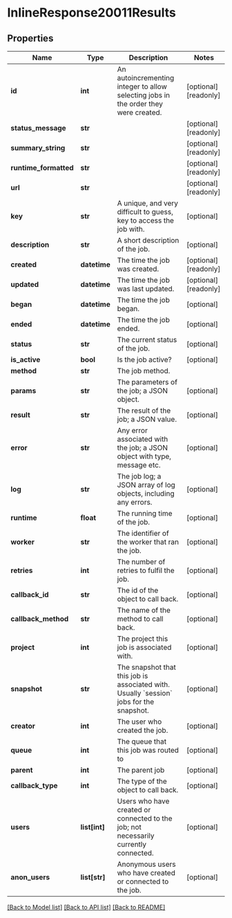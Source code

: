 # InlineResponse20011Results

## Properties
Name | Type | Description | Notes
------------ | ------------- | ------------- | -------------
**id** | **int** | An autoincrementing integer to allow selecting jobs in the order they were created. | [optional] [readonly] 
**status_message** | **str** |  | [optional] [readonly] 
**summary_string** | **str** |  | [optional] [readonly] 
**runtime_formatted** | **str** |  | [optional] [readonly] 
**url** | **str** |  | [optional] [readonly] 
**key** | **str** | A unique, and very difficult to guess, key to access the job with. | [optional] 
**description** | **str** | A short description of the job. | [optional] 
**created** | **datetime** | The time the job was created. | [optional] [readonly] 
**updated** | **datetime** | The time the job was last updated. | [optional] [readonly] 
**began** | **datetime** | The time the job began. | [optional] 
**ended** | **datetime** | The time the job ended. | [optional] 
**status** | **str** | The current status of the job. | [optional] 
**is_active** | **bool** | Is the job active? | [optional] 
**method** | **str** | The job method. | 
**params** | **str** | The parameters of the job; a JSON object. | [optional] 
**result** | **str** | The result of the job; a JSON value. | [optional] 
**error** | **str** | Any error associated with the job; a JSON object with type, message etc. | [optional] 
**log** | **str** | The job log; a JSON array of log objects, including any errors. | [optional] 
**runtime** | **float** | The running time of the job. | [optional] 
**worker** | **str** | The identifier of the worker that ran the job. | [optional] 
**retries** | **int** | The number of retries to fulfil the job. | [optional] 
**callback_id** | **str** | The id of the object to call back. | [optional] 
**callback_method** | **str** | The name of the method to call back. | [optional] 
**project** | **int** | The project this job is associated with. | [optional] 
**snapshot** | **str** | The snapshot that this job is associated with. Usually &#x60;session&#x60; jobs for the snapshot. | [optional] 
**creator** | **int** | The user who created the job. | [optional] 
**queue** | **int** | The queue that this job was routed to | [optional] 
**parent** | **int** | The parent job | [optional] 
**callback_type** | **int** | The type of the object to call back. | [optional] 
**users** | **list[int]** | Users who have created or connected to the job; not necessarily currently connected. | [optional] 
**anon_users** | **list[str]** | Anonymous users who have created or connected to the job. | [optional] 

[[Back to Model list]](../README.md#documentation-for-models) [[Back to API list]](../README.md#documentation-for-api-endpoints) [[Back to README]](../README.md)


